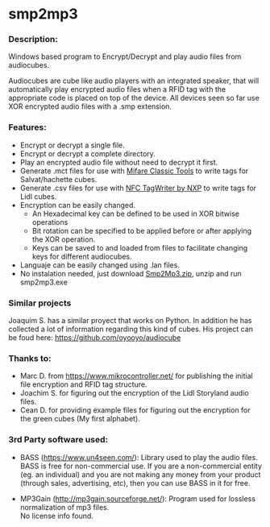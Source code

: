 # smp2mp3
### Description:
Windows based program to Encrypt/Decrypt and play audio files from audiocubes.

Audiocubes are cube like audio players with an integrated speaker, that will automatically play encrypted audio files when a RFID tag with the appropriate code is placed on top of the device. All devices seen so far use XOR encrypted audio files with a .smp extension.

### Features:
- Encrypt or decrypt a single file.
- Encrypt or decrypt a complete directory.
- Play an encrypted audio file without need to decrypt it first.
- Generate .mct files for use with [Mifare Classic Tools](https://play.google.com/store/apps/details?id=de.syss.MifareClassicTool) to write tags for Salvat/hachette cubes.
- Generate .csv files for use with [NFC TagWriter by NXP](https://play.google.com/store/apps/details?id=com.nxp.nfc.tagwriter) to write tags for Lidl cubes.
- Encryption can be easily changed.
  - An Hexadecimal key can be defined to be used in XOR bitwise operations
  - Bit rotation can be specified to be applied before or after applying the XOR operation.
  - Keys can be saved to and loaded from files to facilitate changing keys for different audiocubes.
- Languaje can be easily changed using .lan files.
- No instalation needed, just download [Smp2Mp3.zip](https://github.com/ZapDissaster/smp2mp3/blob/main/Bin/Smp2Mp3.zip), unzip and run smp2mp3.exe

### Similar projects
Joaquim S. has a similar proyect that works on Python. In addition he has collected a lot of information regarding this kind of cubes.
His project can be foud here: https://github.com/oyooyo/audiocube

### Thanks to:  
- Marc D. from https://www.mikrocontroller.net/ for publishing the initial file encryption and RFID tag structure.  
- Joachim S. for figuring out the encryption of the Lidl Storyland audio files.  
- Cean D. for providing example files for figuring out the encryption for the green cubes (My first alphabet).

### 3rd Party software used:  
- BASS (https://www.un4seen.com/): Library used to play the audio files.  
BASS is free for non-commercial use. If you are a non-commercial entity (eg. an individual) and you are not making any money from your product (through sales, advertising, etc), then you can use BASS in it for free.  

- MP3Gain (http://mp3gain.sourceforge.net/): Program used for lossless normalization of mp3 files.  
No license info found.

